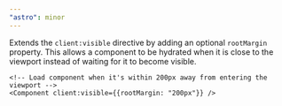 ```yaml
---
"astro": minor
---
```


Extends the `client:visible` directive by adding an optional `rootMargin` property. This allows a component to be hydrated when it is close to the viewport instead of waiting for it to become visible.

```astro
<!-- Load component when it's within 200px away from entering the viewport -->
<Component client:visible={{rootMargin: "200px"}} />
```
